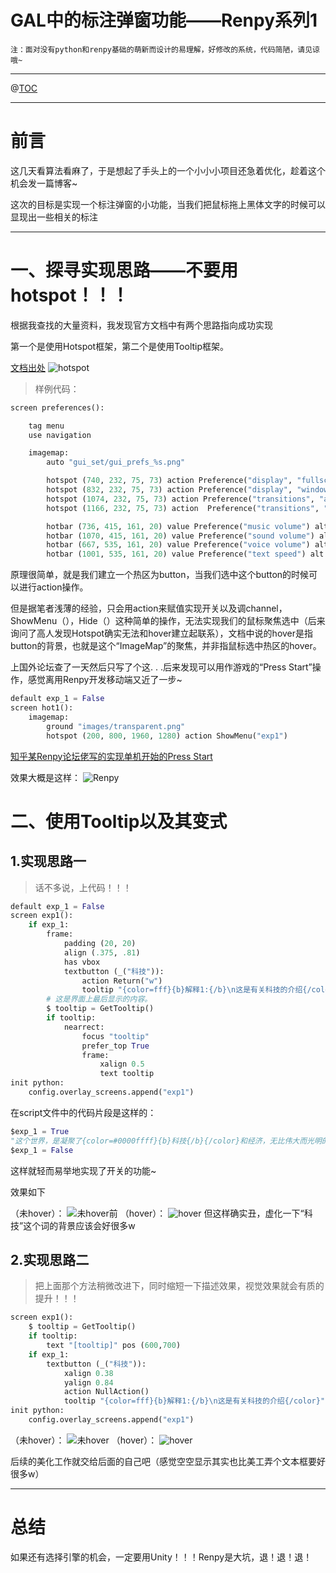 ﻿# GAL中的标注弹窗功能——Renpy系列1
`注：面对没有python和renpy基础的萌新而设计的易理解，好修改的系统，代码简陋，请见谅哦~`

---



@[TOC](文章目录)

---

# 前言



这几天看算法看麻了，于是想起了手头上的一个小小小项目还急着优化，趁着这个机会发一篇博客~

这次的目标是实现一个标注弹窗的小功能，当我们把鼠标拖上黑体文字的时候可以显现出一些相关的标注

---



# 一、探寻实现思路——不要用hotspot！！！

根据我查找的大量资料，我发现官方文档中有两个思路指向成功实现

第一个是使用Hotspot框架，第二个是使用Tooltip框架。

[文档出处](https://www.renpy.cn/doc/screens.html#hotspot)
![hotspot](https://img-blog.csdnimg.cn/2ccbbc6e70134f05a775e8d759c453f9.png)
>样例代码：
```python
screen preferences():

    tag menu
    use navigation

    imagemap:
        auto "gui_set/gui_prefs_%s.png"

        hotspot (740, 232, 75, 73) action Preference("display", "fullscreen") alt _("Display Fullscreen")
        hotspot (832, 232, 75, 73) action Preference("display", "window") alt _("Display Window")
        hotspot (1074, 232, 75, 73) action Preference("transitions", "all") alt _("Transitions All")
        hotspot (1166, 232, 75, 73) action  Preference("transitions", "none") alt _("Transitions None")

        hotbar (736, 415, 161, 20) value Preference("music volume") alt _("Music Volume")
        hotbar (1070, 415, 161, 20) value Preference("sound volume") alt _("Sound Volume")
        hotbar (667, 535, 161, 20) value Preference("voice volume") alt _("Voice Volume")
        hotbar (1001, 535, 161, 20) value Preference("text speed") alt _("Text Speed")
```

原理很简单，就是我们建立一个热区为button，当我们选中这个button的时候可以进行action操作。

但是据笔者浅薄的经验，只会用action来赋值实现开关以及调channel，ShowMenu（），Hide（）这种简单的操作，无法实现我们的鼠标聚焦选中（后来询问了高人发现Hotspot确实无法和hover建立起联系），文档中说的hover是指button的背景，也就是这个“ImageMap”的聚焦，并非指鼠标选中热区的hover。

上国外论坛查了一天然后只写了个这. . .后来发现可以用作游戏的“Press Start”操作，感觉离用Renpy开发移动端又近了一步~

```python
default exp_1 = False
screen hot1():
    imagemap:
        ground "images/transparent.png"
        hotspot (200, 800, 1960, 1280) action ShowMenu("exp1")
```
[知乎某Renpy论坛佬写的实现单机开始的Press Start](https://zhuanlan.zhihu.com/p/55301554)

效果大概是这样：
![Renpy](https://img-blog.csdnimg.cn/91a3366b1e8e4793911f9688ee5b70ed.png)


# 二、使用Tooltip以及其变式
## 1.实现思路一
>话不多说，上代码！！！

```python
default exp_1 = False
screen exp1():
    if exp_1:
        frame:
            padding (20, 20)
            align (.375, .81)
            has vbox
            textbutton (_("科技")):
                action Return("w")
                tooltip "{color=fff}{b}解释1:{/b}\n这是有关科技的介绍{/color}"
        # 这是界面上最后显示的内容。
        $ tooltip = GetTooltip()
        if tooltip:
            nearrect:
                focus "tooltip"
                prefer_top True
                frame:
                    xalign 0.5
                    text tooltip
init python:
    config.overlay_screens.append("exp1")
```

在script文件中的代码片段是这样的：

```python
$exp_1 = True
"这个世界，是凝聚了{color=#0000ffff}{b}科技{/b}{/color}和经济，无比伟大而光明的"
$exp_1 = False
```
这样就轻而易举地实现了开关的功能~

效果如下

（未hover）：
![未hover前](https://img-blog.csdnimg.cn/4c3dcdc726664bc9b075551247f83d1a.png)
（hover）：
![hover](https://img-blog.csdnimg.cn/66a5a1d97b5c4a2cb45bfcbbfcdc1977.png)
但这样确实丑，虚化一下“科技”这个词的背景应该会好很多w


## 2.实现思路二
>把上面那个方法稍微改进下，同时缩短一下描述效果，视觉效果就会有质的提升！！！

```python
screen exp1():
    $ tooltip = GetTooltip()
    if tooltip:
        text "[tooltip]" pos (600,700)
    if exp_1:
        textbutton (_("科技")):
            xalign 0.38
            yalign 0.84
            action NullAction()
            tooltip "{color=fff}{b}解释1:{/b}\n这是有关科技的介绍{/color}"
init python:
    config.overlay_screens.append("exp1")
```
（未hover）：
![未hover](https://img-blog.csdnimg.cn/da4535b69c6941f7b707800b99a25871.png)
（hover）：
![hover](https://img-blog.csdnimg.cn/b31a51c1ba5744c6950c101edadb2a6c.png)

后续的美化工作就交给后面的自己吧（感觉空空显示其实也比美工弄个文本框要好很多w）


---

# 总结


如果还有选择引擎的机会，一定要用Unity！！！Renpy是大坑，退！退！退！

